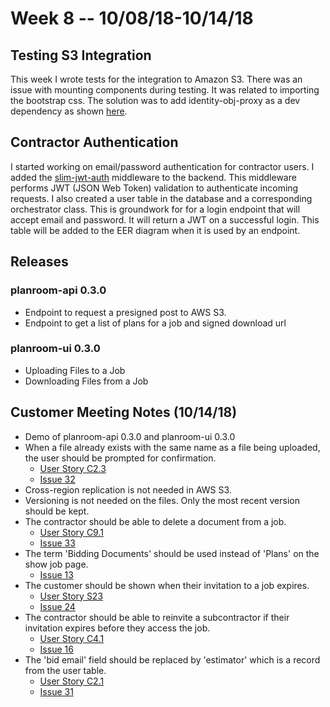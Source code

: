 # Week 8 -- 10/08/18-10/14/18

## Testing S3 Integration
This week I wrote tests for the integration to Amazon S3. There was an issue with mounting components during testing. It was related to importing the bootstrap css. The solution was to add identity-obj-proxy as a dev dependency as shown [here](https://stackoverflow.com/questions/48917106/jest-css-modules-syntaxerror-unexpected-token).

## Contractor Authentication
I started working on email/password authentication for contractor users. I added the [slim-jwt-auth](https://github.com/tuupola/slim-jwt-auth) middleware to the backend. This middleware performs JWT (JSON Web Token) validation to authenticate incoming requests. I also created a user table in the database and a corresponding orchestrator class. This is groundwork for for a login endpoint that will accept email and password. It will return a JWT on a successful login. This table will be added to the EER diagram when it is used by an endpoint.

## Releases
### planroom-api 0.3.0
 - Endpoint to request a presigned post to AWS S3.
 - Endpoint to get a list of plans for a job and signed download url
### planroom-ui 0.3.0
 - Uploading Files to a Job
 - Downloading Files from a Job

## Customer Meeting Notes (10/14/18)
 - Demo of planroom-api 0.3.0 and planroom-ui 0.3.0
 - When a file already exists with the same name as a file being uploaded, the user should be prompted for confirmation.
   - [User Story C2.3](https://github.com/mjsmith11/planroom-journal/blob/master/requirements/user_stories.md#c23)
   - [Issue 32](https://github.com/mjsmith11/planroom-journal/issues/32)
 - Cross-region replication is not needed in AWS S3.
 - Versioning is not needed on the files. Only the most recent version should be kept.
 - The contractor should be able to delete a document from a job.
    - [User Story C9.1](https://github.com/mjsmith11/planroom-journal/blob/master/requirements/user_stories.md#c91)
    - [Issue 33](https://github.com/mjsmith11/planroom-journal/issues/33)
 - The term 'Bidding Documents' should be used instead of 'Plans' on the show job page.
    - [Issue 13](https://github.com/mjsmith11/planroom-journal/issues/13)
 - The customer should be shown when their invitation to a job expires.
     - [User Story S23](https://github.com/mjsmith11/planroom-journal/blob/master/requirements/user_stories.md#s23)
     - [Issue 24](https://github.com/mjsmith11/planroom-journal/issues/24)
 - The contractor should be able to reinvite a subcontractor if their invitation expires before they access the job.
     - [User Story C4.1](https://github.com/mjsmith11/planroom-journal/blob/master/requirements/user_stories.md#c41)
     - [Issue 16](https://github.com/mjsmith11/planroom-journal/issues/16)
 - The 'bid email' field should be replaced by 'estimator' which is a record from the user table.
     - [User Story C2.1](https://github.com/mjsmith11/planroom-journal/blob/master/requirements/user_stories.md#c21)
     - [Issue 31](https://github.com/mjsmith11/planroom-journal/issues/31)
